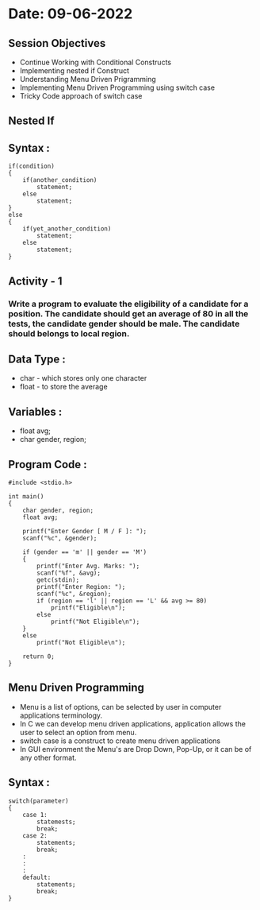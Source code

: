 # **Date: 09-06-2022**
## **Session Objectives**
+ Continue Working with Conditional Constructs
+ Implementing nested if Construct
+ Understanding Menu Driven Prigramming
+ Implementing Menu Driven Programming using switch case
+ Tricky Code approach of switch case

## **Nested If**
## Syntax :
```
if(condition)
{
    if(another_condition)
        statement;
    else
        statement;
}
else
{
    if(yet_another_condition)
        statement;
    else
        statement;
}
```

## **Activity - 1**
### Write a program to evaluate the eligibility of a candidate for a position. The candidate should get an average of 80 in all the tests, the candidate gender should be male. The candidate should belongs to local region.
## Data Type : 
+ char - which stores only one character
+ float - to store the average
## Variables :
+ float avg;
+ char gender, region;
## Program Code :

```
#include <stdio.h>

int main()
{
    char gender, region;
    float avg;

    printf("Enter Gender [ M / F ]: ");
    scanf("%c", &gender);

    if (gender == 'm' || gender == 'M')
    {
        printf("Enter Avg. Marks: ");
        scanf("%f", &avg);
        getc(stdin);
        printf("Enter Region: ");
        scanf("%c", &region);
        if (region == 'l' || region == 'L' && avg >= 80)
            printf("Eligible\n");
        else
            printf("Not Eligible\n");
    }
    else
        printf("Not Eligible\n");
    
    return 0;
}
```

## **Menu Driven Programming**
+ Menu is a list of options, can be selected by user in computer applications terminology.
+ In C we can develop menu driven applications, application allows the user to select an option from menu.
+ switch case is a construct to create menu driven applications
+ In GUI environment the Menu's are Drop Down, Pop-Up, or it can be of any other format.
## Syntax :

```
switch(parameter)
{
    case 1:
        statemests;
        break;
    case 2:
        statements;
        break;
    :
    :
    :
    default:
        statements;
        break;
}
```
